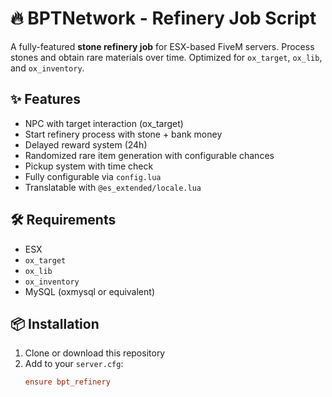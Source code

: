 # 🔥 BPTNetwork - Refinery Job Script

A fully-featured **stone refinery job** for ESX-based FiveM servers. Process stones and obtain rare materials over time. Optimized for `ox_target`, `ox_lib`, and `ox_inventory`.

## ✨ Features

- NPC with target interaction (ox_target)
- Start refinery process with stone + bank money
- Delayed reward system (24h)
- Randomized rare item generation with configurable chances
- Pickup system with time check
- Fully configurable via `config.lua`
- Translatable with `@es_extended/locale.lua`

## 🛠️ Requirements

- ESX
- `ox_target`
- `ox_lib`
- `ox_inventory`
- MySQL (oxmysql or equivalent)

## 📦 Installation

1. Clone or download this repository
2. Add to your `server.cfg`:
   ```cfg
   ensure bpt_refinery
